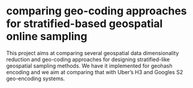 <h1>comparing geo-coding approaches for stratified-based geospatial online sampling</h1>

This project aims at comparing several geospatial data dimensionality reduction and geo-coding approaches for designing stratified-like geospatial sampling methods. We have it implemented for geohash encoding and we aim at comparing that with Uber’s H3 and Googles S2 geo-encoding systems. 
